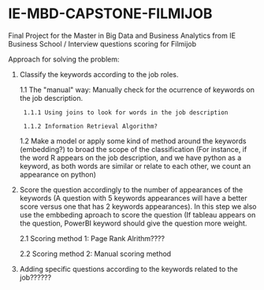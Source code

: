 # IE-MBD-CAPSTONE-FILMIJOB
Final Project for the Master in Big Data and Business Analytics from IE Business School / Interview questions scoring for Filmijob


Approach for solving the problem:

1. Classify the keywords according to the job roles.

    1.1 The "manual" way: Manually check for the ocurrence of keywords on the job description.

        1.1.1 Using joins to look for words in the job description
   
        1.1.2 Information Retrieval Algorithm?

    1.2 Make a model or apply some kind of method around the keywords (embedding?) to broad the scope of the classification (For instance, if the word R appears
on the job description, and we have python as a keyword, as both words are similar or relate to each other, we count an appearance on python) 

2. Score the question accordingly to the number of appearances of the keywords (A question with 5 keywords appearances will have a better score versus one that
has 2 keywords appearances). In this step we also use the embbeding aproach to score the question (If tableau appears on the question, PowerBI keyword should 
give the question more weight.

    2.1 Scoring method 1: Page Rank Alrithm????
 
    2.2 Scoring method 2: Manual scoring method
 
3. Adding specific questions according to the keywords related to the job??????

